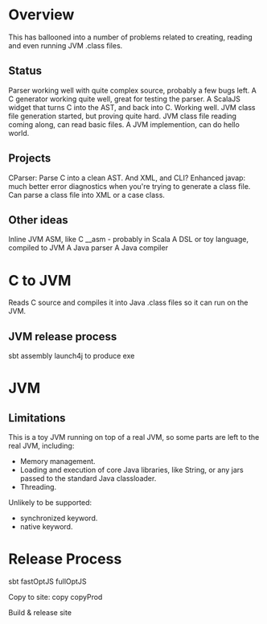 # Overview
This has ballooned into a number of problems related to creating, reading and even running JVM .class files.

## Status
Parser working well with quite complex source, probably a few bugs left.
A C generator working quite well, great for testing the parser.
A ScalaJS widget that turns C into the AST, and back into C.  Working well.
JVM class file generation started, but proving quite hard.
JVM class file reading coming along, can read basic files.
A JVM implemention, can do hello world.

## Projects
CParser: Parse C into a clean AST. And XML, and CLI?
Enhanced javap: much better error diagnostics when you're trying to generate a class file.  Can parse a class file into XML or a case class.

## Other ideas
Inline JVM ASM, like C __asm - probably in Scala
A DSL or toy language, compiled to JVM
A Java parser
A Java compiler

# C to JVM
Reads C source and compiles it into Java .class files so it can run on the JVM.

## JVM release process
sbt assembly
launch4j to produce exe

# JVM
## Limitations
This is a toy JVM running on top of a real JVM, so some parts are left to the real JVM, including:

* Memory management.
* Loading and execution of core Java libraries, like String, or any jars passed to the standard Java classloader.
* Threading.

Unlikely to be supported:
* synchronized keyword.
* native keyword.


Release Process
===============
sbt
fastOptJS
fullOptJS

Copy to site:
copy
copyProd

Build & release site
